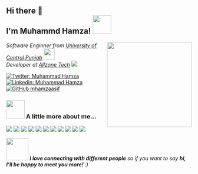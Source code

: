 ## Hi there 👋<br/>I'm Muhammd Hamza! <img src="https://media.giphy.com/media/Cmr1OMJ2FN0B2/giphy.gif" width="50">

<!--
**mhamzaasif/mhamzaasif** is a ✨ _special_ ✨ repository because its `README.md` (this file) appears on your GitHub profile.

Here are some ideas to get you started:

- 🔭 I’m currently working on ...
- 🌱 I’m currently learning ...
- 👯 I’m looking to collaborate on ...
- 🤔 I’m looking for help with ...
- 💬 Ask me about ...
- 📫 How to reach me: ...
- 😄 Pronouns: ...
- ⚡ Fun fact: ...
-->
<img align='right' src="https://media.giphy.com/media/ieyl9zmCjO4b4t6qoY/giphy.gif" width="230">
<p>
  <em>Software Enginner from <a href="http://www.ucp.edu.pk">University of Central Punjab</a>
    <img src="https://media.giphy.com/media/fYSnHlufseco8Fh93Z/giphy.gif" width="30">
    </br>
    Developer at <a href="https://www.allzonetech.com">Allzone Tech</a>
    <img src="https://allzonetech.com/wp-content/uploads/2019/10/Logo.png" >
  </em>
</p>

[![Twitter: Muhammad Hamza](https://img.shields.io/twitter/follow/its_hamzaasif?style=social)](https://twitter.com/its_hamzaasif)
[![Linkedin: Muhammad Hamza](https://img.shields.io/badge/-muhammad--hamza--44488715a-blue?style=flat-square&logo=Linkedin&logoColor=white&link=https://www.linkedin.com/in/muhammad-hamza-44488715a/)](https://www.linkedin.com/in/muhammad-hamza-44488715a/)
[![GitHub mhamzaasif](https://img.shields.io/github/followers/mhamzaasif?label=follow&style=social)](https://github.com/mhamzaasif)


### <img src="https://media.giphy.com/media/VgCDAzcKvsR6OM0uWg/giphy.gif" width="50"> A little more about me...  
![](https://img.shields.io/badge/OS-Linux-informational?style=flat&logo=linux&logoColor=white&color=2bbc8a)
![](https://img.shields.io/badge/OS-Windows-informational?style=flat&logo=windows&logoColor=white&color=2bbc8a)
![](https://img.shields.io/badge/Code-CSS3-informational?style=flat&logo=css3&logoColor=white&color=2bbc8a)
![](https://img.shields.io/badge/Code-Javascript-informational?style=flat&logo=javascript&logoColor=white&color=2bbc8a)
![](https://img.shields.io/badge/Code-HTML5-informational?style=flat&logo=html5&logoColor=white&color=2bbc8a)
![](https://img.shields.io/badge/Framework-React-informational?style=flat&logo=react&logoColor=white&color=2bbc8a)
![](https://img.shields.io/badge/Framework-Code%20Igniter-informational?style=flat&logo=codeigniter&logoColor=white&color=2bbc8a)
![](https://img.shields.io/badge/Version%20Control-Git-informational?style=flat&logo=git&logoColor=white&color=2bbc8a)
![](https://img.shields.io/badge/Editor-Vs%20Code-informational?style=flat&logo=visual-studio-code&logoColor=white&color=2bbc8a)
![](https://img.shields.io/badge/Technology-Firebase-informational?style=flat&logo=firebase&logoColor=white&color=2bbc8a)
![](https://img.shields.io/badge/Technology-Heroku-informational?style=flat&logo=heroku&logoColor=white&color=2bbc8a)




<img src="https://media.giphy.com/media/LnQjpWaON8nhr21vNW/giphy.gif" width="60"> <em><b>I love connecting with different people</b> so if you want to say <b>hi, I'll be happy to meet you more!</b> :)</em>

